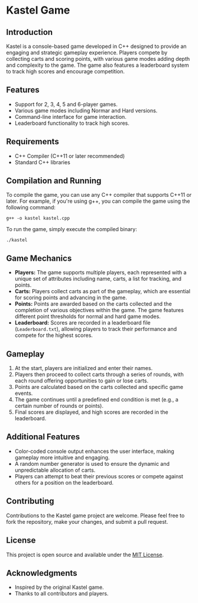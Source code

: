 
# Kastel Game

## Introduction

Kastel is a console-based game developed in C++ designed to provide an engaging and strategic gameplay experience. Players compete by collecting carts and scoring points, with various game modes adding depth and complexity to the game. The game also features a leaderboard system to track high scores and encourage competition.

## Features

- Support for 2, 3, 4, 5 and 6-player games.
- Various game modes including Normar and Hard versions.
- Command-line interface for game interaction.
- Leaderboard functionality to track high scores.

## Requirements

- C++ Compiler (C++11 or later recommended)
- Standard C++ libraries

## Compilation and Running

To compile the game, you can use any C++ compiler that supports C++11 or later. For example, if you're using g++, you can compile the game using the following command:

```
g++ -o kastel kastel.cpp
```

To run the game, simply execute the compiled binary:

```
./kastel
```

## Game Mechanics

- **Players:** The game supports multiple players, each represented with a unique set of attributes including name, carts, a list for tracking, and points.
- **Carts:** Players collect carts as part of the gameplay, which are essential for scoring points and advancing in the game.
- **Points:** Points are awarded based on the carts collected and the completion of various objectives within the game. The game features different point thresholds for normal and hard game modes.
- **Leaderboard:** Scores are recorded in a leaderboard file (`Leaderboard.txt`), allowing players to track their performance and compete for the highest scores.

## Gameplay

1. At the start, players are initialized and enter their names.
2. Players then proceed to collect carts through a series of rounds, with each round offering opportunities to gain or lose carts.
3. Points are calculated based on the carts collected and specific game events.
4. The game continues until a predefined end condition is met (e.g., a certain number of rounds or points).
5. Final scores are displayed, and high scores are recorded in the leaderboard.

## Additional Features

- Color-coded console output enhances the user interface, making gameplay more intuitive and engaging.
- A random number generator is used to ensure the dynamic and unpredictable allocation of carts.
- Players can attempt to beat their previous scores or compete against others for a position on the leaderboard.


## Contributing

Contributions to the Kastel game project are welcome. Please feel free to fork the repository, make your changes, and submit a pull request.

## License

This project is open source and available under the [MIT License](LICENSE).

## Acknowledgments

- Inspired by the original Kastel game.
- Thanks to all contributors and players.
